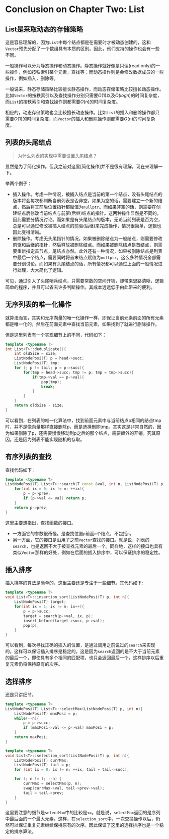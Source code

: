 Conclusion on Chapter Two: List
===============================

## List是采取动态的存储策略

这是容易理解的，因为`List`中每个结点都是在需要时才被动态创建的，这和`Vector`预先分配了一个数组具有本质的区别。因此，他们支持的操作也会有一些不同。

一般操作可以分为静态操作和动态操作。静态操作就好像是只读(read only)的一些操作，例如按秩索引某个元素，查找等；而动态操作则是会修改数据成员的一些操作，例如插入，删除等。

一般说来，静态存储策略比较擅长静态操作，而动态存储策略比较擅长动态操作。比如`Vector`的按秩索引以及查找操作分别只需要$O(1)$以及$O(logn)$的时间复杂度，而`List`的按秩索引和查找操作则都需要$O(n)$的时间复杂度。

相应的，动态存储策略也会比较擅长动态操作。比如`List`的插入和删除操作都只需要$O(1)$的时间复杂度，而`Vector`的插入和删除操作则都需要$O(n)$的时间复杂度。

## 列表的头尾结点

> 为什么列表的实现中需要设置头尾结点？

显然是为了简化操作。但我之前对这里[简化操作]并不是很有理解，现在来理解一下。

举两个例子：

+ 插入操作。考虑一种情况，被插入结点是当前的第一个结点，没有头尾结点的版本将会每次都判断当前列表是否非空，如果为空的话，需要建立一个新的结点，然后将其前后位置指针都赋值为`nullptr`。而如果非空的话，则需要在创建结点后修改当前结点与前驱(后继)结点的指针。这两种操作显然是不同的，因此需要分情况讨论。而如果是有头尾结点的版本，无论当前列表是否为空，总是可以通过修改被插入结点的前驱(后继)来完成操作，情况很简单，逻辑也因此变得清晰。
+ 删除操作。考虑无头尾指针的情况。如果被删除结点为一般结点，则需要修改前驱和后继的指针，然后释放被删除结点。而如果被删除结点是首结点，则需要重新指定首节点，尾结点亦然。此外还有一种情况，如果被删除结点是列表中最后一个结点，需要同时将首末结点赋值为`nullptr`。这么多种情况全部需要分别讨论。而如果有头尾结点的话，所有情况都可以通过上面的一般情况进行处理，大大简化了逻辑。

可见，通过引入了头尾哨兵结点，只需要常数的空间开销，却带来思路清晰，逻辑简单的程序，并且可以省去许多判断操作。其成本远远低于由此带来的便利。

## 无序列表的唯一化操作

就算法而言，其实和无序向量的唯一化操作一样，即保证当前元素前面的所有元素都是唯一化的，然后在前面元素中查找当前元素，如果找到了就进行删除操作。

但是这里列表有一个实现细节上的不同，代码如下：

```cpp
template <typename T>
int List<T>::deduplicate(){
	int oldSize = size;
	ListNodePosi(T) p = head->succ;
	ListNodePosi(T) tmp;
	for (; p != tail; p = p->succ){
		for(tmp = head->succ; tmp != p; tmp = tmp->succ){
			if(tmp->val == p->val){
				pop(tmp);
				break;
			}
		}
	}
	return oldSize - size;
}
```

可以看到，在列表的唯一化算法中，找到前面元素中与当前结点p相同的结点tmp时，并不是像向量那样直接删除p，而是选择删除tmp。其实这是非常自然的，因为如果删除了p，还需要慢慢移动到p之后的那个结点，需要额外的开销。究其原因，还是因为列表不能实现随机的存取。

## 有序列表的查找

查找代码如下：

```cpp
template <typename T>
ListNodePosi(T) List<T>::search(T const &val, int n, ListNodePosi(T) p) const{
	for(int ix = 0; ix != n; ++ix){
		p = p->prev;
		if (p->val <= val) return p;
	}
	return p->prev;
}
```

这里主要想指出，查找函数的接口。
+ 一方面它的参数很奇怪。是查找位置`p`前面`n`个结点，不包括`p`。
+ 另一方面，它的接口是沿用了之前`Vector`查找的接口。就是说，列表的`search`，也是返回不大于被查找元素的最后一个。同样地，这样的接口也具有类似`Vector`那样的好处，例如在后面的插入排序中，可以保证排序的稳定性。

## 插入排序

插入排序的算法是简单的，这里主要还是专注于一些细节。其代码如下:

```cpp
template <typename T>
void List<T>::insertion_sort(ListNodePosi(T) p, int n){
	ListNodePosi(T) target;
	for(int ix = 1; ix != n; ix++){
		p = p->succ;
		target = search(p->val, ix, p);
		insert_before(target->succ, p->val);
		pop(p);
	}
}
```

可以看到，每次寻找正确的插入的位置，是通过调用之前说过的`search`来实现的。这样可以保证插入排序是稳定的，这是因为`search`返回的是不大于当前元素的最后一个，即使具有多个相同的匹配项，也只会返回最后一个，这样排序以后重复元素仍将保持原有的次序。

## 选择排序

还是只讲细节。

```cpp
template <typename T>
ListNodePosi(T) List<T>::selectMax(ListNodePosi(T) p, int n){
	ListNodePosi(T) maxPosi = p;
	while(--n){
		p = p->succ;
		if (maxPosi->val <= p->val) maxPosi = p;
	}
	return maxPosi;
}

template <typename T>
void List<T>::selection_sort(ListNodePosi(T) p, int n){
	ListNodePosi(T) currMax;
	ListNodePosi(T) tail = p;
	for (int ix = 0; ix != n; ++ix, tail = tail->succ);

	for (; n != 1; --n) {
		currMax = selectMax(p, n);
		swap(currMax->val, tail->prev->val);
		tail = tail->prev;
	}
}
```

这里要注意的细节是`selectMax`中的比较是`<=`。就是说，`selectMax`返回的是序列中最后面的一个最大元素。这样，在`selection_sort`中，一次交换操作以后，仍然可以保证重复元素继续保持原有的次序。因此保证了这里的选择排序也是一个稳定的排序算法。
